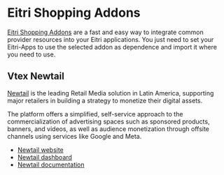 # Eitri Shopping Addons

[Eitri Shopping Addons](https://github.com/eitri-tech/eitri-shopping-addons) are a fast and easy way to integrate common provider resources into your Eitri applications. You just need to set your Eitri-Apps to use the selected addon as dependence and import it where you need to use.

## Vtex Newtail

[Newtail](https://www.newtail.com.br/) is the leading Retail Media solution in Latin America, supporting major retailers in building a strategy to monetize their digital assets.

The platform offers a simplified, self-service approach to the commercialization of advertising spaces such as sponsored products, banners, and videos, as well as audience monetization through offsite channels using services like Google and Meta.

- [Newtail website](https://www.newtail.com.br/)
- [Newtail dashboard](https://app.newtail.com.br/)
- [Newtail documentation](https://newtail-media.readme.io/reference/overview)